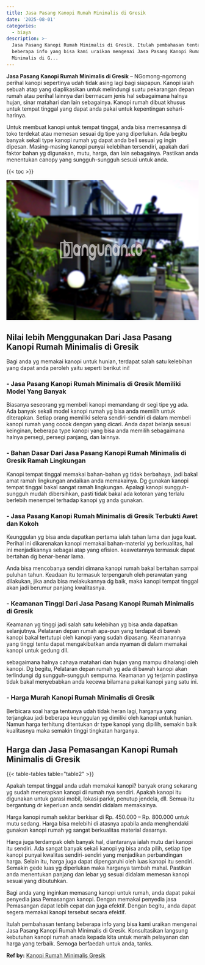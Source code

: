```yaml
---
title: Jasa Pasang Kanopi Rumah Minimalis di Gresik
date: '2025-08-01'
categories:
  - biaya
description: >-
  Jasa Pasang Kanopi Rumah Minimalis di Gresik. Itulah pembahasan tentang
  beberapa info yang bisa kami uraikan mengenai Jasa Pasang Kanopi Rumah
  Minimalis di G...
---
```


**Jasa Pasang Kanopi Rumah Minimalis di Gresik** – NGomong-ngomong perihal kanopi sepertinya udah tidak asing lagi bagi siapapun. Kanopi ialah sebuah atap yang diaplikasikan untuk melindungi suatu pekarangan depan rumah atau perihal lainnya dari bermacam jenis hal sebagaimana halnya hujan, sinar matahari dan lain sebagainya. Kanopi rumah dibuat khusus untuk tempat tinggal yang dapat anda pakai untuk kepentingan sehari-harinya.

Untuk membuat kanopi untuk tempat tinggal, anda bisa memesannya di toko terdekat atau memesan sesuai dg tipe yang diperlukan. Ada begitu banyak sekali type kanopi rumah yg dapat anda beli sesuai yg ingin dipesan. Masing-masing kanopi punyai kelebihan tersendiri, apakah dari faktor bahan yg digunakan, mutu, harga, dan lain sebagainya. Pastikan anda menentukan canopy yang sungguh-sungguh sesuai untuk anda.

{{< toc >}}

![Jasa Pasang Kanopi Rumah Minimalis di Gresik](/images/harga-kanopi-minimalis-47.png)

## Nilai lebih Menggunakan Dari Jasa Pasang Kanopi Rumah Minimalis di Gresik

Bagi anda yg memakai kanopi untuk hunian, terdapat salah satu kelebihan yang dapat anda peroleh yaitu seperti berikut ini!

### \- Jasa Pasang Kanopi Rumah Minimalis di Gresik Memiliki Model Yang Banyak

Biasanya seseorang yg membeli kanopi memandang dr segi tipe yg ada. Ada banyak sekali model kanopi rumah yg bisa anda memilih untuk diterapkan. Setiap orang memiliki selera sendiri-sendiri di dalam membeli kanopi rumah yang cocok dengan yang dicari. Anda dapat belanja sesuai keinginan, beberapa type kanopi yang bisa anda memilih sebagaimana halnya persegi, persegi panjang, dan lainnya.

### \- Bahan Dasar Dari Jasa Pasang Kanopi Rumah Minimalis di Gresik Ramah Lingkungan

Kanopi tempat tinggal memakai bahan-bahan yg tidak berbahaya, jadi bakal amat ramah lingkungan andaikan anda memakainya. Dg gunakan kanopi tempat tinggal bakal sangat ramah lingkungan. Apalagi kanopi sungguh-sungguh mudah dibersihkan, pasti tidak bakal ada kotoran yang terlalu berlebih menempel terhadap kanopi yg anda gunakan.

### \- Jasa Pasang Kanopi Rumah Minimalis di Gresik Terbukti Awet dan Kokoh

Keunggulan yg bisa anda dapatkan pertama ialah tahan lama dan juga kuat. Perihal ini dikarenakan kanopi memakai bahan-material yg berkualitas, hal ini menjadikannya sebagai atap yang efisien. keawetannya termasuk dapat bertahan dg benar-benar lama.

Anda bisa mencobanya sendiri dimana kanopi rumah bakal bertahan sampai puluhan tahun. Keadaan itu termasuk terpengaruh oleh perawatan yang dilakukan, jika anda bisa melakukannya dg baik, maka kanopi tempat tinggal akan jadi berumur panjang kwalitasnya.

### \- Keamanan Tinggi Dari Jasa Pasang Kanopi Rumah Minimalis di Gresik

Keamanan yg tinggi jadi salah satu kelebihan yg bisa anda dapatkan selanjutnya. Pelataran depan rumah apa-pun yang terdapat di bawah kanopi bakal tertutupi oleh kanopi yang sudah dipasang. Keamanannya yang tinggi tentu dapat mengakibatkan anda nyaman di dalam memakai kanopi untuk gedung dll.

sebagaimana halnya cahaya matahari dan hujan yang mampu dihalangi oleh kanopi. Dg begitu, Pelataran depan rumah yg ada di bawah kanopi akan terlindungi dg sungguh-sungguh sempurna. Keamanan yg terjamin pastinya tidak bakal menyebabkan anda kecewa bilamana pakai kanopi yang satu ini.

### \- Harga Murah Kanopi Rumah Minimalis di Gresik

Berbicara soal harga tentunya udah tidak heran lagi, harganya yang terjangkau jadi beberapa keunggulan yg dimiliki oleh kanopi untuk hunian. Namun harga terhitung ditentukan dr type kanopi yang dipilih, semakin baik kualitasnya maka semakin tinggi tingkatan harganya.

## Harga dan Jasa Pemasangan Kanopi Rumah Minimalis di Gresik

{{< table-tables table="table2" >}}

Apakah tempat tinggal anda udah memakai kanopi? banyak orang sekarang yg sudah menerapkan kanopi di rumah nya sendiri. Apakah kanopi itu digunakan untuk garasi mobil, lokasi parkir, penutup jendela, dll. Semua itu bergantung dr keperluan anda sendiri didalam memakainya.

Harga kanopi rumah sekitar berkisar di Rp. 450.000 – Rp. 800.000 untuk mutu sedang. Harga bisa melebihi di atasnya apabila anda menghendaki gunakan kanopi rumah yg sangat berkualitas material dasarnya.

Harga juga terdampak oleh banyak hal, diantaranya ialah mutu dari kanopi itu sendiri. Ada sangat banyak sekali kanopi yg bisa anda pilih, setiap tipe kanopi punyai kwalitas sendiri-sendiri yang menjadikan perbandingan harga. Selain itu, harga juga dapat dipengaruhi oleh luas kanopi itu sendiri. Semakin gede luas yg diperlukan maka harganya tambah mahal. Pastikan anda menentukan panjang dan lebar yg sesuai didalam memesan kanopi sesuai yang dibutuhkan.

Bagi anda yang inginkan memasang kanopi untuk rumah, anda dapat pakai penyedia jasa Pemasangan kanopi. Dengan memakai penyedia jasa Pemasangan dapat lebih cepat dan juga efektif. Dengan begitu, anda dapat segera memakai kanopi tersebut secara efektif.

Itulah pembahasan tentang beberapa info yang bisa kami uraikan mengenai Jasa Pasang Kanopi Rumah Minimalis di Gresik. Konsultasikan langsung kebutuhan kanopi rumah anada kepada kita untuk meraih pelayanan dan harga yang terbaik. Semoga berfaedah untuk anda, tanks.

**Ref by:**  [Kanopi Rumah Minimalis Gresik](https://id.wikipedia.org/wiki/Kanopi)
